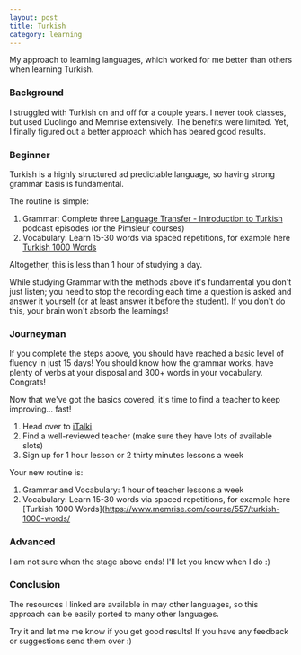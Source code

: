 ```yaml
---
layout: post
title: Turkish
category: learning
---
```


My approach to learning languages, which worked for me better than others when learning Turkish.

### Background

I struggled with Turkish on and off for a couple years. I never took classes, but used Duolingo and Memrise extensively. The benefits were limited. Yet, I finally figured out a better approach which has beared good results.

### Beginner

Turkish is a highly structured ad predictable language, so having strong grammar basis is fundamental.

The routine is simple:
  1. Grammar: Complete three [Language Transfer - Introduction to Turkish](https://www.languagetransfer.org/turkish) podcast episodes (or the Pimsleur courses)
  2. Vocabulary: Learn 15-30 words via spaced repetitions, for example here [Turkish 1000 Words](https://www.memrise.com/course/557/turkish-1000-words/)

Altogether, this is less than 1 hour of studying a day.

While studying Grammar with the methods above it's fundamental you don't just listen; you need to stop the recording each time a question is asked and answer it yourself (or at least answer it before the student). If you don't do this, your brain won't absorb the learnings!

### Journeyman

If you complete the steps above, you should have reached a basic level of fluency in just 15 days! You should know how the grammar works, have plenty of verbs at your disposal and 300+ words in your vocabulary. Congrats!

Now that we've got the basics covered, it's time to find a teacher to keep improving... fast!

1. Head over to [iTalki](http://italki.com/)
2. Find a well-reviewed teacher (make sure they have lots of available slots)
3. Sign up for 1 hour lesson or 2 thirty minutes lessons a week

Your new routine is:

1. Grammar and Vocabulary: 1 hour of teacher lessons a week
2. Vocabulary: Learn 15-30 words via spaced repetitions, for example here [Turkish 1000 Words](https://www.memrise.com/course/557/turkish-1000-words/

### Advanced

I am not sure when the stage above ends! I'll let you know when I do :)

### Conclusion

The resources I linked are available in may other languages, so this approach can be easily ported to many other languages.

Try it and let me me know if you get good results! If you have any feedback or suggestions send them over :)
